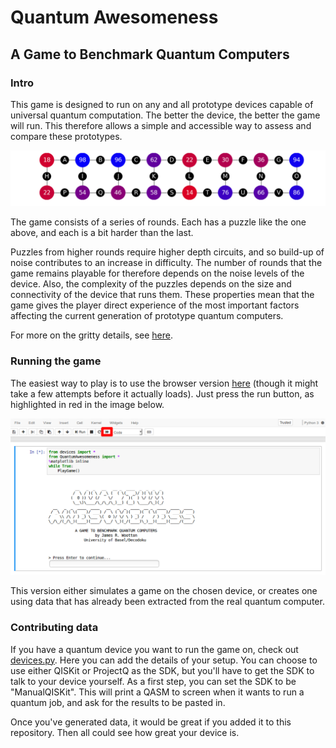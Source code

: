 # Quantum Awesomeness
## A Game to Benchmark Quantum Computers

### Intro

This game is designed to run on any and all prototype devices capable of universal quantum computation. The better the device, the better the game will run. This therefore allows a simple and accessible way to assess and compare these prototypes.

![''](images/example_ibmqx5.png)

The game consists of a series of rounds. Each has a puzzle like the one above, and each is a bit harder than the last.

Puzzles from higher rounds require higher depth circuits, and so build-up of noise contributes to an increase in difficulty. The number of rounds that the game remains playable for therefore depends on the noise levels of the device. Also, the complexity of the puzzles depends on the size and connectivity of the device that runs them. These properties mean that the game gives the player direct experience of the most important factors affecting the current generation of prototype quantum computers.

For more on the gritty details, see [here](https://medium.com/@decodoku/understanding-quantum-computers-through-a-simple-puzzle-game-a290dde89fb2).

### Running the game

The easiest way to play is to use the browser version [here](https://mybinder.org/v2/gh/decodoku/A_Game_to_Benchmark_Quantum_Computers/master?filepath=Play_Quantum_Awesomeness.ipynb) (though it might take a few attempts before it actually loads). Just press the run button, as highlighted in red in the image below.

![''](images/example.png)

This version either simulates a game on the chosen device, or creates one using data that has already been extracted from the real quantum computer.

### Contributing data

If you have a quantum device you want to run the game on, check out [devices.py](devices.py). Here you can add the details of your setup. You can choose to use either QISKit or ProjectQ as the SDK, but you'll have to get the SDK to talk to your device yourself. As a first step, you can set the SDK to be "ManualQISKit". This will print a QASM to screen when it wants to run a quantum job, and ask for the results to be pasted in.

Once you've generated data, it would be great if you added it to this repository. Then all could see how great your device is.
